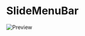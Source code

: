 # SlideMenuBar
![Preview](https://github.com/w-ryan-jung/SlideMenuBar/blob/master/youtube/preView/preView.gif)
